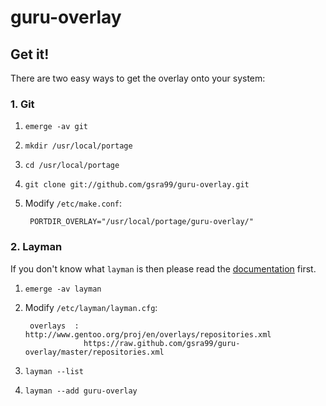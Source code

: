 # guru-overlay
## Get it!
There are two easy ways to get the overlay onto your system:


### 1. Git
1. `emerge -av git`
2. `mkdir /usr/local/portage`
3. `cd /usr/local/portage`
4. `git clone git://github.com/gsra99/guru-overlay.git`
5. Modify `/etc/make.conf`:

        PORTDIR_OVERLAY="/usr/local/portage/guru-overlay/"


### 2. Layman
If you don't know what `layman` is then please read the [documentation][docs-layman] first.

1. `emerge -av layman`
2. Modify `/etc/layman/layman.cfg`:

        overlays  : http://www.gentoo.org/proj/en/overlays/repositories.xml
                    https://raw.github.com/gsra99/guru-overlay/master/repositories.xml

3. `layman --list`
4. `layman --add guru-overlay`

[docs-layman]: http://www.gentoo.org/proj/en/overlays/userguide.xml
